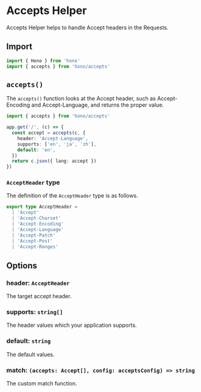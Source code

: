# Accepts Helper

Accepts Helper helps to handle Accept headers in the Requests.

## Import

```ts
import { Hono } from 'hono'
import { accepts } from 'hono/accepts'
```

## `accepts()`

The `accepts()` function looks at the Accept header, such as Accept-Encoding and Accept-Language, and returns the proper value.

```ts
import { accepts } from 'hono/accepts'

app.get('/', (c) => {
  const accept = accepts(c, {
    header: 'Accept-Language',
    supports: ['en', 'ja', 'zh'],
    default: 'en',
  })
  return c.json({ lang: accept })
})
```

### `AcceptHeader` type

The definition of the `AcceptHeader` type is as follows.

```ts
export type AcceptHeader =
  | 'Accept'
  | 'Accept-Charset'
  | 'Accept-Encoding'
  | 'Accept-Language'
  | 'Accept-Patch'
  | 'Accept-Post'
  | 'Accept-Ranges'
```

## Options

### <Badge type="danger" text="required" /> header: `AcceptHeader`

The target accept header.

### <Badge type="danger" text="required" /> supports: `string[]`

The header values which your application supports.

### <Badge type="danger" text="required" /> default: `string`

The default values.

### <Badge type="info" text="optional" /> match: `(accepts: Accept[], config: acceptsConfig) => string`

The custom match function.

